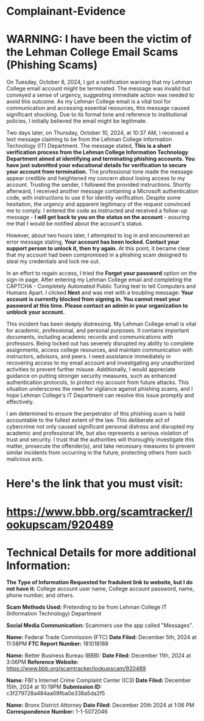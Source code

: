 # Complainant-Evidence

# WARNING: I have been the victim of the Lehman College Email Scams (Phishing Scams)

On Tuesday, October 8, 2024, I got a notification warning that my Lehman College email account might be terminated. The message was invalid but conveyed a sense of urgency, suggesting immediate action was needed to avoid this outcome. As my Lehman College email is a vital tool for communication and accessing essential resources, this message caused significant shocking. Due to its formal tone and reference to institutional policies, I initially believed the email might be legitimate. 

Two days later, on Thursday, October 10, 2024, at 10:37 AM, I received a text message claiming to be from the Lehman College Information Technology (IT) Department. The message stated, **This is a short verification process from the Lehman College Information Technology Department aimed at identifying and terminating phishing accounts. You have just submitted your educational details for verification to secure your account from termination.** The professional tone made the message appear credible and heightened my concern about losing access to my account. Trusting the sender, I followed the provided instructions. Shortly afterward, I received another message containing a Microsoft authentication code, with instructions to use it for identity verification. Despite some hesitation, the urgency and apparent legitimacy of the request convinced me to comply. I entered the code as instructed and received a follow-up message - **I will get back to you on the status on the account** - assuring me that I would be notified about the account's status. 

However, about two hours later, I attempted to log in and encountered an error message stating, **Your account has been locked. Contact your support person to unlock it, then try again.** At this point, it became clear that my account had been compromised in a phishing scam designed to steal my credentials and lock me out. 

In an effort to regain access, I tried the **Forgot your password** option on the sign-in page. After entering my Lehman College email and completing the CAPTCHA - Completely Automated Public Turing test to tell Computers and Humans Apart. I clicked **Next** and was met with a troubling message: **Your account is currently blocked from signing in. You cannot reset your password at this time. Please contact an admin in your organization to unblock your account.** 

This incident has been deeply distressing. My Lehman College email is vital for academic, professional, and personal purposes. It contains important documents, including academic records and communications with professors. Being locked out has severely disrupted my ability to complete assignments, access college resources, and maintain communication with instructors, advisors, and peers. I need assistance immediately in recovering access to my email account and investigating any unauthorized activities to prevent further misuse. Additionally, I would appreciate guidance on putting stronger security measures, such as enhanced authentication protocols, to protect my account from future attacks. This situation underscores the need for vigilance against phishing scams, and I hope Lehman College's IT Department can resolve this issue promptly and effectively.

I am determined to ensure the perpetrator of this phishing scam is held accountable to the fullest extent of the law. This deliberate act of cybercrime not only caused significant personal distress and disrupted my academic and professional life, but also represents a serious violation of trust and security. I trust that the authorities will thoroughly investigate this matter, prosecute the offender(s), and take necessary measures to prevent similar incidents from occurring in the future, protecting others from such malicious acts.

# Here's the link that you must visit:
# https://www.bbb.org/scamtracker/lookupscam/920489

# Technical Details for more additional Information:

**The Type of Information Requested for fradulent link to website, but I do not have it:** College account user name, College account password, name, phone number, and others. 

**Scam Methods Used:** Pretending to be from Lehman College IT (Information Technology) Department

**Social Media Communication:** Scammers use the app called "Messages". 

**Name:** Federal Trade Commission (FTC)
**Date Filed:** December 5th, 2024 at 11:58PM
**FTC Report Number:** 181018188

**Name:** Better Business Bureau (BBB):
**Date Filed:** December 11th, 2024 at 3:06PM
**Reference Website:** https://www.bbb.org/scamtracker/lookupscam/920489    

**Name:** FBI's Internet Crime Complaint Center (IC3)
**Date Filed:** December 15th, 2024 at 10:19PM
**Submission ID:** c3f279728a484aa09fba0e338a5da2f5

**Name:** Bronx District Attorney
**Date Filed:** December 20th 2024 at 1:06 PM
**Correspondence Number:** 1-1-5072046
